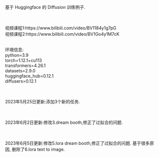 基于 Huggingface 的 Diffusion 训练例子.

<br>

<br>
视频课程1:https://www.bilibili.com/video/BV1184y1g7pG
<br>
视频课程2:https://www.bilibili.com/video/BV1Go4y1M7cK
<br><br>

环境信息:
<br>
python=3.9
<br>
torch=1.12.1+cu113
<br>
transformers=4.26.1
<br>
datasets=2.9.0
<br>
huggingface_hub=0.12.1
<br>
diffusers=0.12.1

<br><br>
2023年5月25日更新:添加3个新的任务.

<br><br>
2023年6月2日更新:修改3.dream booth,修正了过拟合的问题.

<br><br>
2023年6月5日更新:修改5.lora dream booth,修正了过拟合的问题. 基于很多原因, 删除了6.lora text to image.

